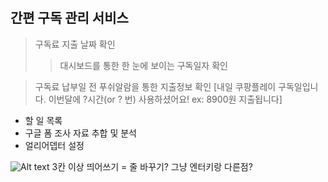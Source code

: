 # <Subly>

## 간편 구독 관리 서비스

> 구독료 지출 날짜 확인
>	> 대시보드를 통한 한 눈에 보이는 구독일자 확인

> 구독료 납부일 전 푸쉬알람을 통한 지출정보 확인
> [내일 쿠팡플레이 구독일입니다. 이번달에 ?시간(or ? 번) 사용하셨어요! ex: 8900원 지출됩니다]
> 

- 할 일 목록
- 구글 폼 조사 자료 추합 및 분석
- 얼리어뎁터 설정

![Alt text](/path/to/img.jpg)
3칸 이상 띄어쓰기 = 줄 바꾸기? 그냥 엔터키랑 다른점?

